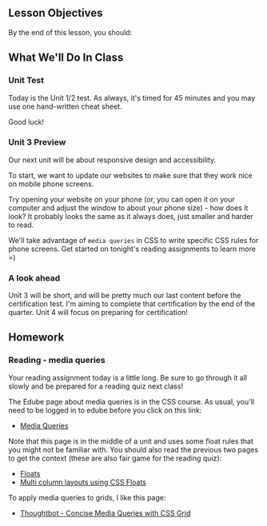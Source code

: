 ## Lesson Objectives
By the end of this lesson, you should:


## What We'll Do In Class

### Unit Test
Today is the Unit 1/2 test. As always, it's timed for 45 minutes
and you may use one hand-written cheat sheet.

Good luck!

### Unit 3 Preview
Our next unit will be about responsive design and accessibility.

To start, we want to update our websites to make sure that they work nice on 
mobile phone screens.

Try opening your website on your phone (or, you can open it  on your computer and
adjust the window to about your phone size) - how does it look? It probably looks
the same as it always does, just smaller and harder to read.

We'll take advantage of `media queries` in CSS to write specific CSS rules for
phone screens. Get started on tonight's reading assignments to learn more =)

### A look ahead
Unit 3 will be short, and will be pretty much our last content before the
certification test. I'm aiming to complete that certification by the end of the 
quarter. Unit 4 will focus on preparing for certification!

## Homework

### Reading - media queries

Your reading assignment today is a little long. Be sure to go through it all
slowly and be prepared for a reading quiz next class!

The Edube page about media queries is in the CSS course. As usual, you'll need 
to be logged in to edube before you click on this link:

- [Media Queries](https://edube.org/learn/web-dev-ess-css/media-queries?action=page#intro-to-media-queries)

Note that this page is in the middle of a unit and uses some float rules that you
might not be familiar with. You should also read the previous two pages 
to get the context (these are also fair game for the reading quiz):

- [Floats](https://edube.org/learn/web-dev-ess-css/basics-of-floats-1?action=page#the-float-property-and-its-values)
- [Multi column layouts using CSS Floats](https://edube.org/learn/web-dev-ess-css/creating-multi-column-layouts-using-css-floats-1?action=page#applying-floats-to-the-columns)

To apply media queries to grids, I like this page:

- [Thoughtbot - Concise Media Queries with CSS Grid ](https://thoughtbot.com/blog/concise-media-queries-with-css-grid)
